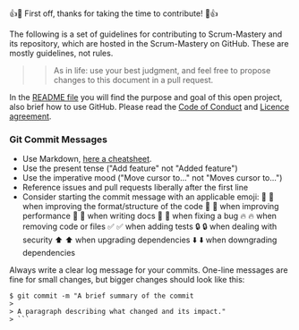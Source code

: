 👍🎉 First off, thanks for taking the time to contribute! 🎉👍

The following is a set of guidelines for contributing to Scrum-Mastery and its repository, which are hosted in the Scrum-Mastery on GitHub. 
These are mostly guidelines, not rules. 

>> As in life: use your best judgment, and feel free to propose changes to this document in a pull request.

In the [README file](https://github.com/GarciaInes/Scrum-Mastery/blob/main/README.md) you will find the purpose and goal of this open project, also brief how to use GitHub.
Please read the [Code of Conduct](https://github.com/GarciaInes/Scrum-Mastery/blob/main/CODE_OF_CONDUCT.md) and [Licence agreement](https://github.com/GarciaInes/Scrum-Mastery/blob/main/LICENCE.rtfd.zip).


### Git Commit Messages
 * Use Markdown, [here a cheatsheet](https://github.com/adam-p/markdown-here/wiki/Markdown-Cheatsheet).
 * Use the present tense ("Add feature" not "Added feature")
 * Use the imperative mood ("Move cursor to..." not "Moves cursor to...")
 * Reference issues and pull requests liberally after the first line
 * Consider starting the commit message with an applicable emoji:
🎨 :art: when improving the format/structure of the code
🐎 :racehorse: when improving performance
📝 :memo: when writing docs
🐛 :bug: when fixing a bug
🔥 :fire: when removing code or files 
✅ :white_check_mark: when adding tests
🔒 :lock: when dealing with security
⬆️ :arrow_up: when upgrading dependencies
⬇️ :arrow_down: when downgrading dependencies

Always write a clear log message for your commits. One-line messages are fine for small changes, but bigger changes should look like this:
```
$ git commit -m "A brief summary of the commit
> 
> A paragraph describing what changed and its impact."
> ```
